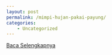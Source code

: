 ```yaml
---
layout: post
permalink: /mimpi-hujan-pakai-payung/
categories:
    - Uncategorized
---
```


[Baca Selengkapnya](/01)